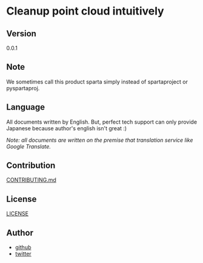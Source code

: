# Cleanup point cloud intuitively

## Version

0.0.1

## Note

We sometimes call this product sparta simply instead of spartaproject or pyspartaproj.

## Language

All documents written by English. But, perfect tech support can only provide Japanese because author's english isn't great :)

_Note: all documents are written on the premise that translation service like Google Translate._

## Contribution

[CONTRIBUTING.md](https://github.com/lyoutakoduka/spartaproject/blob/main/CONTRIBUTING.md)

## License

[LICENSE](https://github.com/lyoutakoduka/spartaproject/blob/main/LICENSE)

## Author

- [github](https://github.com/lyoutakoduka)
- [twitter](https://twitter.com/lyouta_koduka)
